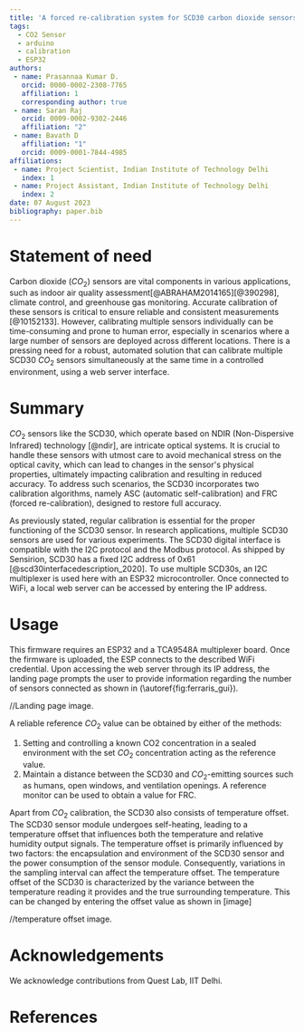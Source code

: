 ```yaml
---
title: 'A forced re-calibration system for SCD30 carbon dioxide sensors'
tags:
  - CO2 Sensor
  - arduino
  - calibration
  - ESP32
authors:
 - name: Prasannaa Kumar D.
   orcid: 0000-0002-2308-7765
   affiliation: 1
   corresponding author: true
 - name: Saran Raj
   orcid: 0009-0002-9302-2446
   affiliation: "2"
 - name: Bavath D
   affiliation: "1"
   orcid: 0009-0001-7844-4985
affiliations:
 - name: Project Scientist, Indian Institute of Technology Delhi
   index: 1
 - name: Project Assistant, Indian Institute of Technology Delhi
   index: 2
date: 07 August 2023
bibliography: paper.bib
---
```


# Statement of need

Carbon dioxide ($CO_2$) sensors are vital components in various applications, such as indoor air quality assessment[@ABRAHAM2014165][@390298], climate control, and greenhouse gas monitoring. 
Accurate calibration of these sensors is critical to ensure reliable and consistent measurements [@10152133]. 
However, calibrating multiple sensors individually can be time-consuming and prone to human error, especially in scenarios where a large number of sensors are deployed across different locations. 
There is a pressing need for a robust, automated solution that can calibrate multiple SCD30 $CO_2$ sensors simultaneously at the same time in a controlled environment, using a web server interface. 


# Summary

$CO_2$ sensors like the SCD30, which operate based on NDIR (Non-Dispersive Infrared) technology [@ndir], are intricate optical systems. 
It is crucial to handle these sensors with utmost care to avoid mechanical stress on the optical cavity, which can lead to changes in the sensor's physical properties, ultimately impacting calibration and resulting in reduced accuracy. To address such scenarios, the SCD30 incorporates two calibration algorithms, namely ASC (automatic self-calibration) and FRC (forced re-calibration), designed to restore full accuracy. 

As previously stated, regular calibration is essential for the proper functioning of the SCD30 sensor. In research applications, multiple SCD30 sensors are used for various experiments. The SCD30 digital interface is compatible with the I2C protocol and the Modbus protocol. As shipped by Sensirion, SCD30 has a fixed I2C address of 0x61 [@scd30interfacedescription_2020]. To use multiple SCD30s, an I2C multiplexer is used here with an ESP32 microcontroller. Once connected to WiFi, a local web server can be accessed by entering the IP address. 

# Usage

This firmware requires an ESP32 and a TCA9548A multiplexer board. Once the firmware is uploaded, the ESP connects to the described WiFi credential. Upon accessing the web server through its IP address, the landing page prompts the user to provide information regarding the number of sensors connected as shown in (\autoref{fig:ferraris_gui}).  

//Landing page image.

A reliable reference $CO_2$ value can be obtained by either of the methods:
1. Setting and controlling a known CO2 concentration in a sealed environment with the set $CO_2$
concentration acting as the reference value. 
2. Maintain a distance between the SCD30 and $CO_2$-emitting sources such as humans, open windows, and ventilation openings. A reference monitor can be used to obtain a value for FRC. 

Apart from $CO_2$ calibration, the SCD30 also consists of temperature offset. The SCD30 sensor module undergoes self-heating, leading to a temperature offset that influences both the temperature and relative humidity output signals. The temperature offset is primarily influenced by two factors: the encapsulation and environment of the SCD30 sensor and the power consumption of the sensor module. Consequently, variations in the sampling interval can affect the temperature offset. The temperature offset of the SCD30 is characterized by the variance between the temperature reading it provides and the true surrounding temperature. This can be changed by entering the offset value as shown in [image]

//temperature offset image. 


# Acknowledgements

We acknowledge contributions from Quest Lab, IIT Delhi. 

# References
